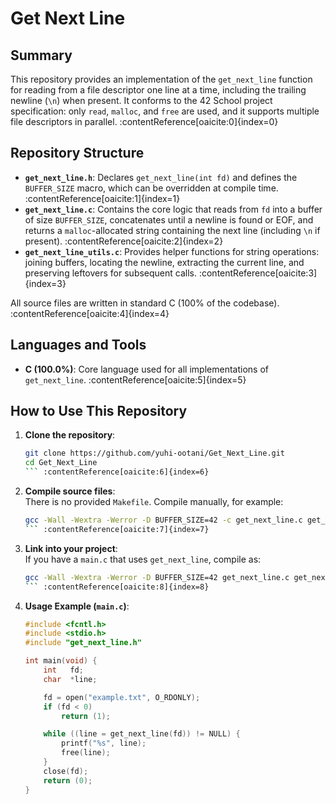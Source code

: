 # Get Next Line

## Summary  
This repository provides an implementation of the `get_next_line` function for reading from a file descriptor one line at a time, including the trailing newline (`\n`) when present. It conforms to the 42 School project specification: only `read`, `malloc`, and `free` are used, and it supports multiple file descriptors in parallel. :contentReference[oaicite:0]{index=0}

## Repository Structure  
- **`get_next_line.h`**: Declares `get_next_line(int fd)` and defines the `BUFFER_SIZE` macro, which can be overridden at compile time. :contentReference[oaicite:1]{index=1}  
- **`get_next_line.c`**: Contains the core logic that reads from `fd` into a buffer of size `BUFFER_SIZE`, concatenates until a newline is found or EOF, and returns a `malloc`-allocated string containing the next line (including `\n` if present). :contentReference[oaicite:2]{index=2}  
- **`get_next_line_utils.c`**: Provides helper functions for string operations: joining buffers, locating the newline, extracting the current line, and preserving leftovers for subsequent calls. :contentReference[oaicite:3]{index=3}  

All source files are written in standard C (100% of the codebase). :contentReference[oaicite:4]{index=4}

## Languages and Tools  
- **C (100.0%)**: Core language used for all implementations of `get_next_line`. :contentReference[oaicite:5]{index=5}  

## How to Use This Repository  
1. **Clone the repository**:  
   ```bash
   git clone https://github.com/yuhi-ootani/Get_Next_Line.git
   cd Get_Next_Line
   ``` :contentReference[oaicite:6]{index=6}

2. **Compile source files**:  
   There is no provided `Makefile`. Compile manually, for example:  
   ```bash
   gcc -Wall -Wextra -Werror -D BUFFER_SIZE=42 -c get_next_line.c get_next_line_utils.c
   ``` :contentReference[oaicite:7]{index=7}

3. **Link into your project**:  
   If you have a `main.c` that uses `get_next_line`, compile as:  
   ```bash
   gcc -Wall -Wextra -Werror -D BUFFER_SIZE=42 get_next_line.c get_next_line_utils.c main.c -o test_gnl
   ``` :contentReference[oaicite:8]{index=8}

4. **Usage Example (`main.c`)**:  
   ```c
   #include <fcntl.h>
   #include <stdio.h>
   #include "get_next_line.h"

   int main(void) {
       int   fd;
       char  *line;

       fd = open("example.txt", O_RDONLY);
       if (fd < 0)
           return (1);

       while ((line = get_next_line(fd)) != NULL) {
           printf("%s", line);
           free(line);
       }
       close(fd);
       return (0);
   }

